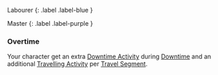 
Labourer
{: .label .label-blue }

Master
{: .label .label-purple }
### Overtime
Your character get an extra [Downtime Activity](Activities#Downtime%20Activity) during [Downtime](Telling-The-Story#Downtime) and an additional [Travelling Activity](Activities#Travelling%20Activity) per [Travel Segment](Telling-The-Story#Travel%20Segment).
